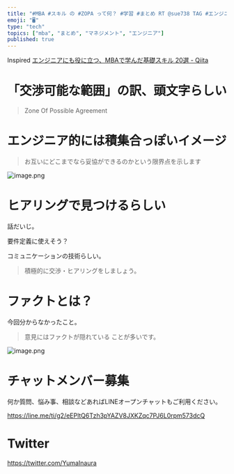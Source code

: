 ```yaml
---
title: "#MBA #スキル の #ZOPA って何？ #学習 #まとめ RT @sue738 TAG #エンジニア #交渉力 #PM #マネージメン"
emoji: "🖥"
type: "tech"
topics: ["mba", "まとめ", "マネジメント", "エンジニア"]
published: true
---
```


Inspired [エンジニアにも役に立つ、MBAで学んだ基礎スキル 20選 - Qiita](https://qiita.com/sue738/items/97b602debf680183c4e7)


# 「交渉可能な範囲」の訳、頭文字らしい

>Zone Of Possible Agreement 

# エンジニア的には積集合っぽいイメージ

>お互いにどこまでなら妥協ができるのかという限界点を示します

![image.png](https://qiita-image-store.s3.amazonaws.com/0/89618/c44e0827-6d31-dee2-892a-ab1af3c0a218.png)

# ヒアリングで見つけるらしい

話だいじ。

要件定義に使えそう？

コミュニケーションの技術らしい。

>積極的に交渉・ヒアリングをしましょう。

# ファクトとは？

今回分からなかったこと。

>意見にはファクトが隠れている ことが多いです。

![image.png](https://qiita-image-store.s3.amazonaws.com/0/89618/88474768-6aa0-7907-f025-975963917a1e.png)








<!-- Update From Qiita API -->

# チャットメンバー募集


何か質問、悩み事、相談などあればLINEオープンチャットもご利用ください。

https://line.me/ti/g2/eEPltQ6Tzh3pYAZV8JXKZqc7PJ6L0rpm573dcQ





# Twitter


https://twitter.com/YumaInaura


<!-- Update From Qiita API -->


